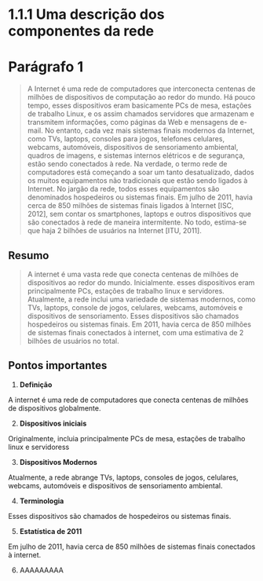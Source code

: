 # 1.1.1 Uma descrição dos componentes da rede

# Parágrafo 1

> A Internet é uma rede de computadores que interconecta centenas de milhões de dispositivos de computação
ao redor do mundo. Há pouco tempo, esses dispositivos eram basicamente PCs de mesa, estações de trabalho
Linux, e os assim chamados servidores que armazenam e transmitem informações, como páginas da Web
e mensagens de e-mail. No entanto, cada vez mais sistemas finais modernos da Internet, como TVs, laptops,
consoles para jogos, telefones celulares, webcams, automóveis, dispositivos de sensoriamento ambiental, quadros
de imagens, e sistemas internos elétricos e de segurança, estão sendo conectados à rede. Na verdade, o termo rede
de computadores está começando a soar um tanto desatualizado, dados os muitos equipamentos não tradicionais
que estão sendo ligados à Internet. No jargão da rede, todos esses equipamentos são denominados hospedeiros
ou sistemas finais. Em julho de 2011, havia cerca de 850 milhões de sistemas finais ligados à Internet [ISC, 2012],
sem contar os smartphones, laptops e outros dispositivos que são conectados à rede de maneira intermitente. No
todo, estima-se que haja 2 bilhões de usuários na Internet [ITU, 2011].

## Resumo

> A internet é uma vasta rede que conecta centenas de milhões de dispositivos ao redor do mundo. Inicialmente. esses dispositivos eram principalmente PCs, estações de trabalho linux e servidores. Atualmente, a rede inclui uma variedade de sistemas modernos, como TVs, laptops, console de jogos, celulares, webcams, automóveis e dispositivos de sensoriamento. Esses dispositivos são chamados hospedeiros ou sistemas finais. Em 2011, havia cerca de 850 milhões de sistemas finais conectados à internet, com uma estimativa de 2 bilhões de usuários no total.

## Pontos importantes

1. **Definição**

A internet é uma rede de computadores que conecta centenas de milhões de dispositivos globalmente.

2. **Dispositivos iniciais**
   
Originalmente, incluia principalmente PCs de mesa, estações de trabalho linux e servidoress   

3. **Dispositivos Modernos** 

Atualmente, a rede abrange TVs, laptops, consoles de jogos, celulares, webcams, automóveis e dispositivos de sensoriamento ambiental.

4. **Terminologia**

Esses dispositivos são chamados de hospedeiros ou sistemas finais.

5. **Estatística de 2011**

Em julho de 2011, havia cerca de 850 milhões de sistemas finais conectados à internet.
   
6. AAAAAAAAA